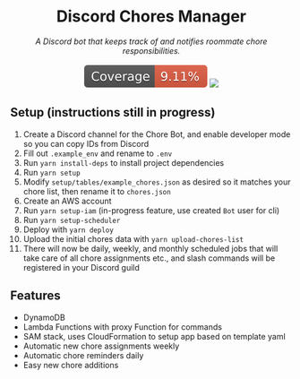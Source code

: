 <h1 align='center'>
  Discord Chores Manager <br/>
</h1>

<p align='center'>
  <i>A Discord bot that keeps track of and notifies roommate chore responsibilities.</i> 
  </br></br>
  <img src='cov-badge.svg'>
  <a href='https://github.com/moromis/chores-bot/actions/workflows/test.yaml'>
    <img src='https://github.com/moromis/chores-bot/actions/workflows/test.yaml/badge.svg'>
  </a>
</p>

## Setup (instructions still in progress)
1. Create a Discord channel for the Chore Bot, and enable developer mode so you can copy IDs from Discord
2. Fill out `.example_env` and rename to `.env`
3. Run `yarn install-deps` to install project dependencies
4. Run `yarn setup`
5. Modify `setup/tables/example_chores.json` as desired so it matches your chore list, then rename it to `chores.json`
6. Create an AWS account
7. Run `yarn setup-iam` (in-progress feature, use created `Bot` user for cli)  
8. Run `yarn setup-scheduler`
9. Deploy with `yarn deploy`
10. Upload the initial chores data with `yarn upload-chores-list`
11. There will now be daily, weekly, and monthly scheduled jobs that will take care of all chore assignments etc., and slash commands will be registered in your Discord guild


## Features
- DynamoDB
- Lambda Functions with proxy Function for commands
- SAM stack, uses CloudFormation to setup app based on template yaml
- Automatic new chore assignments weekly
- Automatic chore reminders daily
- Easy new chore additions
